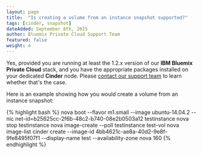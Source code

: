 ```yaml
---
layout: page
title:  "Is creating a volume from an instance snapshot supported?"
tags: [cinder, snapshot]
dateAdded: September 8th, 2015
author: Bluemix Private Cloud Support Team
featured: false
weight: 4
---
```


Yes, provided you are running at least the 1.2.x version of our **IBM Bluemix Private Cloud** stack, and you have the appropriate packages installed on your dedicated **Cinder** node.  Please [contact our support team](https://support.bluebox.net/) to learn whether that's the case.

Here is an example showing how you would create a volume from an instance snapshot:

{% highlight bash %}
nova boot --flavor m1.small --image ubuntu-14.04.2 --nic net-id=b25625cc-2f6b-48c2-b740-08e2b0503a12 testinstance
nova stop testinstance
nova image-create --poll testinstance test-vol
nova image-list
cinder create --image-id 4bb4621c-ae8a-40d2-9e8f-9fe8495f07f1 --display-name test --availability-zone nova 160
{% endhighlight %}
